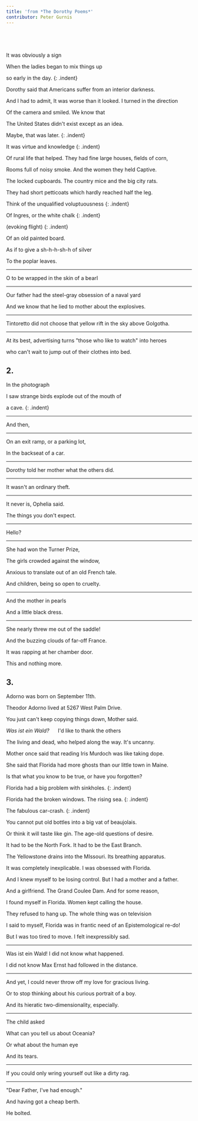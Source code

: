 ```yaml
---
title: 'from *The Dorothy Poems*'
contributor: Peter Gurnis
---
```


<style>
.indent {
    text-indent: 3rem;
}
</style>

## &nbsp;

It was obviously a sign

When the ladies began to mix things up

so early in the day.
{: .indent}

Dorothy said that Americans suffer from an interior darkness.

And I had to admit, It was worse than it looked. I turned in the
direction

Of the camera and smiled. We know that

The United States didn't exist except as an idea.

Maybe, that was later.
{: .indent}

It was virtue and knowledge
{: .indent}

Of rural life that helped. They had fine large houses, fields of corn,

Rooms full of noisy smoke. And the women they held Captive.

The locked cupboards. The country mice and the big city rats.

They had short petticoats which hardly reached half the leg.

Think of the unqualified voluptuousness
{: .indent}

Of Ingres, or the white chalk
{: .indent}

(evoking flight)
{: .indent}

Of an old painted board.

As if to give a sh-h-h-sh-h of silver

To the poplar leaves.

---

O to be wrapped in the skin of a bearI

---

Our father had the steel-gray obsession of a naval yard

And we know that he lied to mother about the explosives.

---

Tintoretto did not choose that yellow rift in the sky above Golgotha.

---

At its best, advertising turns "those who like to watch" into heroes

who can't wait to jump out of their clothes into bed.


## 2.

In the photograph

I saw strange birds explode out of the mouth of

a cave.
{: .indent}

---

And then,

---

On an exit ramp, or a parking lot,

In the backseat of a car.

---

Dorothy told her mother what the others did.

---

It wasn't an ordinary theft.

---

It never is, Ophelia said.

The things you don't expect.

---

Hello?

---

She had won the Turner Prize,

The girls crowded against the window,

Anxious to translate out of an old French tale.

And children, being so open to cruelty.

---

And the mother in pearls

And a little black dress.

---

She nearly threw me out of the saddle!

And the buzzing clouds of far-off France.

It was rapping at her chamber door.

This and nothing more.


## 3.

Adorno was born on September 11th.

Theodor Adorno lived at 5267 West Palm Drive.

You just can't keep copying things down, Mother said.

*Was ist ein Wald?*&nbsp;&nbsp;&nbsp;&nbsp;&nbsp;&nbsp;I'd like to thank the others

The living and dead, who helped along the way. It's uncanny.

Mother once said that reading Iris Murdoch was like taking dope.

She said that Florida had more ghosts than our little town in Maine.

Is that what you know to be true, or have you forgotten?

Florida had a big problem with sinkholes.
{: .indent}

Florida had the broken windows. The rising sea.
{: .indent}

The fabulous car-crash.
{: .indent}

You cannot put old bottles into a big vat of beaujolais.

Or think it will taste like gin. The age-old questions of desire.

It had to be the North Fork. It had to be the East Branch.

The Yellowstone drains into the MIssouri. Its breathing apparatus.

It was completely inexplicable. I was obsessed with Florida.

And I knew myself to be losing control. But I had a mother and a father.

And a girlfriend. The Grand Coulee Dam. And for some reason,

I found myself in Florida. Women kept calling the house.

They refused to hang up. The whole thing was on television

I said to myself, Florida was in frantic need of an Epistemological
re-do!

But I was too tired to move. I felt inexpressibly sad.

---

Was ist ein Wald! I did not know what happened.

I did not know Max Ernst had followed in the distance.

---

And yet, I could never throw off my love for gracious living.

Or to stop thinking about his curious portrait of a boy.

And its hieratic two-dimensionality, especially.

---

The child asked

What can you tell us about Oceania?

Or what about the human eye

And its tears.

---

If you could only wring yourself out like a dirty rag.

---

"Dear Father, I've had enough."

And having got a cheap berth.

He bolted.
